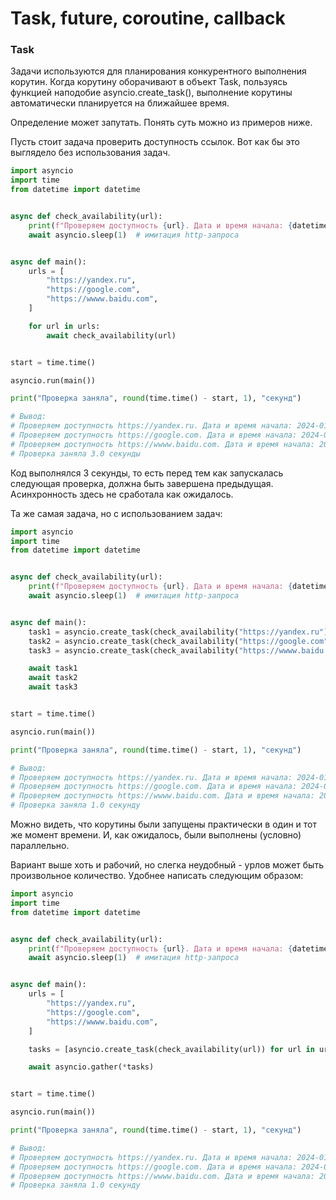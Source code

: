 # Task, future, coroutine, callback

### Task

Задачи используются для планирования конкурентного выполнения корутин. Когда корутину оборачивают 
в объект Task, пользуясь функцией наподобие asyncio.create_task(), выполнение корутины автоматически 
планируется на ближайшее время.

Определение может запутать. Понять суть можно из примеров ниже. 

Пусть стоит задача проверить доступность ссылок. Вот как бы это выглядело без использования задач.

```python
import asyncio
import time
from datetime import datetime


async def check_availability(url):
    print(f"Проверяем доступность {url}. Дата и время начала: {datetime.now()}")
    await asyncio.sleep(1)  # имитация http-запроса


async def main():
    urls = [
        "https://yandex.ru",
        "https://google.com",
        "https://wwww.baidu.com",
    ]

    for url in urls:
        await check_availability(url)


start = time.time()

asyncio.run(main())

print("Проверка заняла", round(time.time() - start, 1), "секунд")

# Вывод:
# Проверяем доступность https://yandex.ru. Дата и время начала: 2024-01-16 13:19:46.952830
# Проверяем доступность https://google.com. Дата и время начала: 2024-01-16 13:19:47.957817
# Проверяем доступность https://wwww.baidu.com. Дата и время начала: 2024-01-16 13:19:48.961647
# Проверка заняла 3.0 секунды
```

Код выполнялся 3 секунды, то есть перед тем как запускалась следующая проверка, должна быть
завершена предыдущая. Асинхронность здесь не сработала как ожидалось.

Та же самая задача, но с использованием задач:

```python
import asyncio
import time
from datetime import datetime


async def check_availability(url):
    print(f"Проверяем доступность {url}. Дата и время начала: {datetime.now()}")
    await asyncio.sleep(1)  # имитация http-запроса


async def main():
    task1 = asyncio.create_task(check_availability("https://yandex.ru"))
    task2 = asyncio.create_task(check_availability("https://google.com"))
    task3 = asyncio.create_task(check_availability("https://wwww.baidu.com"))

    await task1
    await task2
    await task3


start = time.time()

asyncio.run(main())

print("Проверка заняла", round(time.time() - start, 1), "секунд")

# Вывод:
# Проверяем доступность https://yandex.ru. Дата и время начала: 2024-01-16 13:27:03.841605
# Проверяем доступность https://google.com. Дата и время начала: 2024-01-16 13:27:03.841682
# Проверяем доступность https://wwww.baidu.com. Дата и время начала: 2024-01-16 13:27:03.841705
# Проверка заняла 1.0 секунду
```

Можно видеть, что корутины были запущены практически в один и тот же момент времени. И, как ожидалось,
были выполнены (условно) параллельно. 

Вариант выше хоть и рабочий, но слегка неудобный - урлов может быть произвольное количество. 
Удобнее написать следующим образом:

```python
import asyncio
import time
from datetime import datetime


async def check_availability(url):
    print(f"Проверяем доступность {url}. Дата и время начала: {datetime.now()}")
    await asyncio.sleep(1)  # имитация http-запроса


async def main():
    urls = [
        "https://yandex.ru",
        "https://google.com",
        "https://wwww.baidu.com",
    ]

    tasks = [asyncio.create_task(check_availability(url)) for url in urls]

    await asyncio.gather(*tasks)


start = time.time()

asyncio.run(main())

print("Проверка заняла", round(time.time() - start, 1), "секунд")

# Вывод:
# Проверяем доступность https://yandex.ru. Дата и время начала: 2024-01-16 13:31:01.333265
# Проверяем доступность https://google.com. Дата и время начала: 2024-01-16 13:31:01.333396
# Проверяем доступность https://wwww.baidu.com. Дата и время начала: 2024-01-16 13:31:01.333418
# Проверка заняла 1.0 секунду
```